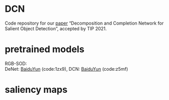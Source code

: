 # DCN
Code repository for our [paper](https://ieeexplore.ieee.org/document/9479697) “Decomposition and Completion Network for Salient Object Detection”, accepted by TIP 2021.

# pretrained models
RGB-SOD:  
DeNet: [BaiduYun](https://pan.baidu.com/s/1vZN8HPeTrCBbnLZV4skD-g) (code:1zx9), 
DCN: [BaiduYun](https://pan.baidu.com/s/1SeBQd9_Fx0huVl7c1tMnsA) (code:z5mf)

# saliency maps
